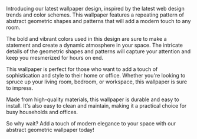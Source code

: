 <!--
Write me content for website with wallpaper "A wallpaper with a repeating pattern of abstract geometric shapes and patterns, inspired by web design trends and color schemes."
-->

<!--font:Montserrat-->

Introducing our latest wallpaper design, inspired by the latest web design trends and color schemes. This wallpaper features a repeating pattern of abstract geometric shapes and patterns that will add a modern touch to any room.

The bold and vibrant colors used in this design are sure to make a statement and create a dynamic atmosphere in your space. The intricate details of the geometric shapes and patterns will capture your attention and keep you mesmerized for hours on end.

This wallpaper is perfect for those who want to add a touch of sophistication and style to their home or office. Whether you're looking to spruce up your living room, bedroom, or workspace, this wallpaper is sure to impress.

Made from high-quality materials, this wallpaper is durable and easy to install. It's also easy to clean and maintain, making it a practical choice for busy households and offices.

So why wait? Add a touch of modern elegance to your space with our abstract geometric wallpaper today!
